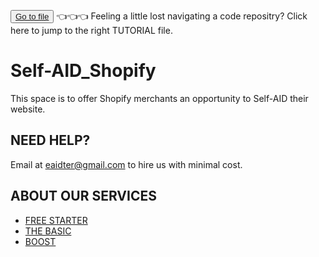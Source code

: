 <button class="d-block d-md-none"> <a class="dropdown-item" href="https://github.com/e-AIDter/Self-AID_Shopify/find/main"> Go to file </a>          </button> :point_left::point_left::point_left: Feeling a little lost navigating a code repositry? Click here to jump to the right TUTORIAL file.


# Self-AID_Shopify

This space is to offer Shopify merchants an opportunity to Self-AID their website.

## NEED HELP?

Email at eaidter@gmail.com to hire us with minimal cost.

## ABOUT OUR SERVICES

   - [FREE STARTER](https://sunnahosstore-id.com/collections/starter)
   - [THE BASIC](https://sunnahosstore-id.com/collections/the-basic)
   - [BOOST](https://sunnahosstore-id.com/collections/boost)

